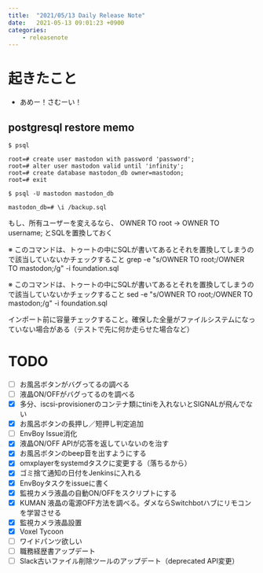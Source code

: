 ```yaml
---
title:  "2021/05/13 Daily Release Note"
date:   2021-05-13 09:01:23 +0900
categories:
	- releasenote
---
```

# 起きたこと

* あめー！さむーい！

## postgresql restore memo

```
$ psql

root=# create user mastodon with password 'password';
root=# alter user mastodon valid until 'infinity';
root=# create database mastodon_db owner=mastodon;
root=# exit

$ psql -U mastodon mastodon_db

mastodon_db=# \i /backup.sql 
```

もし、所有ユーザーを変えるなら、 OWNER TO root -> OWNER TO username; とSQLを置換しておく

※ このコマンドは、トゥートの中にSQLが書いてあるとそれを置換してしまうので該当していないかチェックすること
grep -e "s/OWNER TO root;/OWNER TO mastodon;/g" -i foundation.sql

※ このコマンドは、トゥートの中にSQLが書いてあるとそれを置換してしまうので該当していないかチェックすること
sed -e "s/OWNER TO root;/OWNER TO mastodon;/g" -i foundation.sql

インポート前に容量チェックすること。確保した全量がファイルシステムになっていない場合がある（テストで先に何か走らせた場合など）

# TODO 

- [ ] お風呂ボタンがバグってるの調べる
- [ ] 液晶ON/OFFがバグってるのを調べる
- [x] 多分、iscsi-provisionerのコンテナ類にtiniを入れないとSIGNALが飛んでない
- [x] お風呂ボタンの長押し／短押し判定追加
- [ ] EnvBoy Issue消化
- [x] 液晶ON/OFF APIが応答を返していないのを治す
- [x] お風呂ボタンのbeep音を出すようにする
- [x] omxplayerをsystemdタスクに変更する（落ちるから）
- [x] ゴミ捨て通知の日付をJenkinsに入れる
- [x] EnvBoyタスクをissueに書く
- [x] 監視カメラ液晶の自動ON/OFFをスクリプトにする
- [x] KUMAN 液晶の電源OFF方法を調べる。ダメならSwitchbotハブにリモコンを学習させる
- [x] 監視カメラ液晶設置
- [x] Voxel Tycoon
- [ ] ワイドパンツ欲しい
- [ ] 職務経歴書アップデート
- [ ] Slack古いファイル削除ツールのアップデート（deprecated API変更）